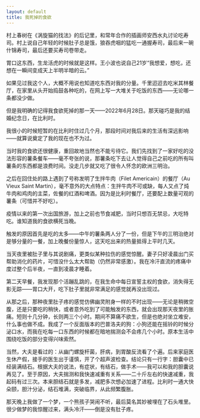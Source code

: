 ```yaml
---
layout: default
title: 我死掉的食欲
---
```


村上春树在《涡旋猫的找法》的后记里，和常年合作的插画师安西水丸讨论吃寿司。村上说自己年轻的时候肚子总是饿，狼吞虎咽的猛吃一通握寿司，最后来一碗什锦寿司，最后还要买寿司卷带走。

胃口这东西，生龙活虎的时候就是这样。王小波也说自己21岁“我想爱，想吃，还想在一瞬间变成天上半明半暗的云。”

如果见过我这个人，大概不用说也知道吃东西对我的分量。千里迢迢去吃米其林餐厅，在家里从头开始捣鼓各种吃的，在网上写一大堆关于吃饭的东西——无论哪一条都没少做。

但是我明确的记得我食欲死掉的那一天——2022年6月28日。那天碰巧是我的结婚纪念日，在比利时。

我很小的时候短暂的在比利时住过几个月，那段时间对我后来的生活有深远影响——就算说奠定了我的现在也不为过。

当时我的食欲还很健康，重回故地当然也不能亏待它。我们先找到了一家好吃的没法形容的薯条餐车——毫不夸张的说，那薯条吃下去让人觉得自己之前吃的所有叫薯条的东西都是浪费时间。没走几步就又吃了很令人怀念的欧洲三明治。

之后在回住处的路上遇到了号称发明了生拌牛肉（Filet Americain）的餐厅（Au Vieux Saint Martin），毫不意外的大点特点：生拌牛肉不可或缺，每人又点了炖牛肉和鸡肉的主菜，佐餐的红酒和啤酒。因为是比利时餐厅，还要配上数量可观的薯条（可惜并不好吃）。

疫情以来的第一次出国旅游，加上之前也节食减肥，当时只想百无禁忌，大吃特吃。谁知道我的食欲横死当晚。

触发的原因首先是吃的太多——中午的薯条两人分了一份，但是下午的三明治绝对是够分量的一餐，加上晚餐份量惊人，这天吃出来的热量抵得上平时几天。

当天夜里被肚子里与其说剧痛，更类似某种拉伤的感觉惊醒。妻子只好凌晨出门买帮助消化的药片，可惜没什么太大帮助（仍然非常感激）。我在冷汗直流的疼痛中度过整个后半夜，一直到凌晨才睡着。

第二天早餐，我发现那个活蹦乱跳的，在我生命中每日宣誓主权的食欲，消失得无影无踪——胃口大开，吃下肚子里就非常满足的感觉就再没出现过。

从那之后，那种夜里肚子疼的感觉仿佛幽灵附身一样的不时出现——无论是稍微空腹，还是只要吃的稍快，或者意外吃到了可能触发的东西，就会出现那天夜里的胀痛。短则十几分钟，长则两三个小时。期间不算痛不欲生，但是也绝对坐立难安，什么事也做不成。我成了一个反面版本的巴普洛夫的狗：小狗还能在摇铃的时候分泌口水，而我在吃每一口东西的时候都在暗地揣测会不会疼几个小时。原本生活中围绕吃饭的部分变得兴味索然。

当然，大夫是看过的：从幽门螺旋杆菌，肝病，到胃酸反流看了个遍。后来家庭医生休产假，接手的医生出于谨慎，开了个超声波检查。结论只有一行字：胆囊中已经装满结石。根据大夫的说法，有症状，有结石，做手术——我可以和我的胆囊说再见了。至于原因，大夫揣测和我快速减重有关系——二十斤左右的快速减重，我起码有过三次。本来胆结石就是多发，减肥多次想必加速了进程。比利时一通大快朵颐，胆汁分泌，结石堆满，突破临界，从此频繁腹胀。

那天晚上我做了一个梦，一个熊孩子哭闹不听，最后莫名其妙被埋在了石头堆里。很少做梦的我惊醒过来，满头冷汗——倒是没有肚子疼。